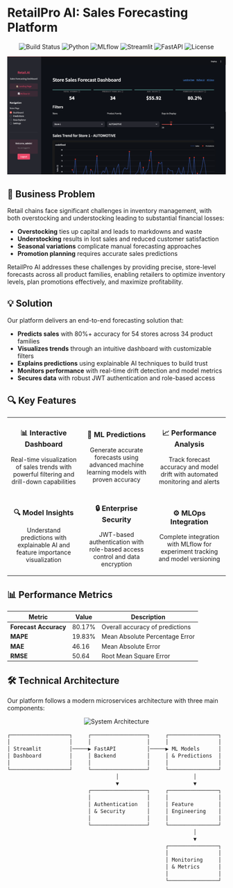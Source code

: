 # RetailPro AI: Sales Forecasting Platform

<div align="center">
  
![Build Status](https://img.shields.io/badge/build-passing-brightgreen)
![Python](https://img.shields.io/badge/python-3.9%2B-blue)
![MLflow](https://img.shields.io/badge/MLflow-2.21.2-blue)
![Streamlit](https://img.shields.io/badge/Streamlit-1.20.0-FF4B4B)
![FastAPI](https://img.shields.io/badge/FastAPI-0.95.0-009688)
![License](https://img.shields.io/badge/license-MIT-green)

</div>

<p align="center">
  <img src="docs/images/dashboard_main.png" alt="RetailPro AI Dashboard" width="800"/>
</p>

## 🎯 Business Problem

Retail chains face significant challenges in inventory management, with both overstocking and understocking leading to substantial financial losses:

- **Overstocking** ties up capital and leads to markdowns and waste
- **Understocking** results in lost sales and reduced customer satisfaction
- **Seasonal variations** complicate manual forecasting approaches
- **Promotion planning** requires accurate sales predictions

RetailPro AI addresses these challenges by providing precise, store-level forecasts across all product families, enabling retailers to optimize inventory levels, plan promotions effectively, and maximize profitability.

## 💡 Solution

Our platform delivers an end-to-end forecasting solution that:

- **Predicts sales** with 80%+ accuracy for 54 stores across 34 product families
- **Visualizes trends** through an intuitive dashboard with customizable filters
- **Explains predictions** using explainable AI techniques to build trust
- **Monitors performance** with real-time drift detection and model metrics
- **Secures data** with robust JWT authentication and role-based access

## 🔍 Key Features

<table>
  <tr>
    <td width="33%">
      <h3 align="center">📊 Interactive Dashboard</h3>
      <p align="center">Real-time visualization of sales trends with powerful filtering and drill-down capabilities</p>
    </td>
    <td width="33%">
      <h3 align="center">🔮 ML Predictions</h3>
      <p align="center">Generate accurate forecasts using advanced machine learning models with proven accuracy</p>
    </td>
    <td width="33%">
      <h3 align="center">📈 Performance Analysis</h3>
      <p align="center">Track forecast accuracy and model drift with automated monitoring and alerts</p>
    </td>
  </tr>
  <tr>
    <td width="33%">
      <h3 align="center">🔍 Model Insights</h3>
      <p align="center">Understand predictions with explainable AI and feature importance visualization</p>
    </td>
    <td width="33%">
      <h3 align="center">🔒 Enterprise Security</h3>
      <p align="center">JWT-based authentication with role-based access control and data encryption</p>
    </td>
    <td width="33%">
      <h3 align="center">⚙️ MLOps Integration</h3>
      <p align="center">Complete integration with MLflow for experiment tracking and model versioning</p>
    </td>
  </tr>
</table>

## 📊 Performance Metrics

<div align="center">
  
| Metric | Value | Description |
|--------|-------|-------------|
| **Forecast Accuracy** | 80.17% | Overall accuracy of predictions |
| **MAPE** | 19.83% | Mean Absolute Percentage Error |
| **MAE** | 46.16 | Mean Absolute Error |
| **RMSE** | 50.64 | Root Mean Square Error |

</div>

## 🛠️ Technical Architecture

Our platform follows a modern microservices architecture with three main components:

<p align="center">
  <img src="docs/images/architecture.png" alt="System Architecture" width="700"/>
</p>

```
┌───────────────────┐     ┌──────────────────┐     ┌────────────────┐
│                   │     │                  │     │                │
│ Streamlit         │─────▶ FastAPI          │─────▶ ML Models      │
│ Dashboard         │     │ Backend          │     │ & Predictions  │
│                   │     │                  │     │                │
└───────────────────┘     └──────────────────┘     └────────────────┘
                                   │                        │
                                   ▼                        ▼
                          ┌──────────────────┐     ┌────────────────┐
                          │                  │     │                │
                          │ Authentication   │     │ Feature        │
                          │ & Security       │     │ Engineering    │
                          │                  │     │                │
                          └──────────────────┘     └────────────────┘
                                                            │
                                                            ▼
                                                   ┌────────────────┐
                                                   │                │
                                                   │ Monitoring     │
                                                   │ & Metrics      │
                                                   │                │
                                                   └────────────────┘
```